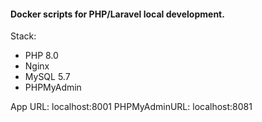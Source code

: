 #### Docker scripts for PHP/Laravel local development.

Stack:
 - PHP 8.0
 - Nginx
 - MySQL 5.7
 - PHPMyAdmin

App URL: localhost:8001
PHPMyAdminURL: localhost:8081
